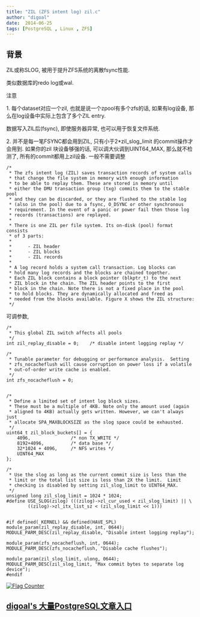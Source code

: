 ```yaml
---
title: "ZIL (ZFS intent log) zil.c"
author: "digoal"
date:  2014-06-25
tags: [PostgreSQL , Linux , ZFS]
---
```

## 背景                
ZIL或称SLOG, 被用于提升ZFS系统的离散fsync性能.  
  
类似数据库的redo log或wal.  
  
注意  
  
1\. 每个dataset对应一个zil, 也就是说一个zpool有多个zfs的话, 如果有log设备, 那么在log设备中实际上包含了多个ZIL entry.  
  
数据写入ZIL后(fsync), 即使服务器异常, 也可以用于恢复文件系统.  
  
2\. 并不是每一笔FSYNC都会用到ZIL, 只有小于2*zil_slog_limit 的commit操作才会用到. 如果你的zil 块设备够强的话, 可以调大伙调到UINT64_MAX,  那么就不检测了, 所有的commit都用上zil设备. 一般不需要调整  
  
  
```  
/*  
 * The zfs intent log (ZIL) saves transaction records of system calls  
 * that change the file system in memory with enough information  
 * to be able to replay them. These are stored in memory until  
 * either the DMU transaction group (txg) commits them to the stable pool  
 * and they can be discarded, or they are flushed to the stable log  
 * (also in the pool) due to a fsync, O_DSYNC or other synchronous  
 * requirement. In the event of a panic or power fail then those log  
 * records (transactions) are replayed.  
 *  
 * There is one ZIL per file system. Its on-disk (pool) format consists  
 * of 3 parts:  
 *  
 *      - ZIL header  
 *      - ZIL blocks  
 *      - ZIL records  
 *  
 * A log record holds a system call transaction. Log blocks can  
 * hold many log records and the blocks are chained together.  
 * Each ZIL block contains a block pointer (blkptr_t) to the next  
 * ZIL block in the chain. The ZIL header points to the first  
 * block in the chain. Note there is not a fixed place in the pool  
 * to hold blocks. They are dynamically allocated and freed as  
 * needed from the blocks available. Figure X shows the ZIL structure:  
 */  
```  
  
可调参数,   
  
```  
/*  
 * This global ZIL switch affects all pools  
 */  
int zil_replay_disable = 0;    /* disable intent logging replay */  
  
/*  
 * Tunable parameter for debugging or performance analysis.  Setting  
 * zfs_nocacheflush will cause corruption on power loss if a volatile  
 * out-of-order write cache is enabled.  
 */  
int zfs_nocacheflush = 0;  
  
  
/*  
 * Define a limited set of intent log block sizes.  
 * These must be a multiple of 4KB. Note only the amount used (again  
 * aligned to 4KB) actually gets written. However, we can't always just  
 * allocate SPA_MAXBLOCKSIZE as the slog space could be exhausted.  
 */  
uint64_t zil_block_buckets[] = {  
    4096,               /* non TX_WRITE */  
    8192+4096,          /* data base */  
    32*1024 + 4096,     /* NFS writes */  
    UINT64_MAX  
};  
  
/*  
 * Use the slog as long as the current commit size is less than the  
 * limit or the total list size is less than 2X the limit.  Limit  
 * checking is disabled by setting zil_slog_limit to UINT64_MAX.  
 */  
unsigned long zil_slog_limit = 1024 * 1024;  
#define USE_SLOG(zilog) (((zilog)->zl_cur_used < zil_slog_limit) || \  
        ((zilog)->zl_itx_list_sz < (zil_slog_limit << 1)))  
  
  
#if defined(_KERNEL) && defined(HAVE_SPL)  
module_param(zil_replay_disable, int, 0644);  
MODULE_PARM_DESC(zil_replay_disable, "Disable intent logging replay");  
  
module_param(zfs_nocacheflush, int, 0644);  
MODULE_PARM_DESC(zfs_nocacheflush, "Disable cache flushes");  
  
module_param(zil_slog_limit, ulong, 0644);  
MODULE_PARM_DESC(zil_slog_limit, "Max commit bytes to separate log device");  
#endif  
```  
      
  
<a rel="nofollow" href="http://info.flagcounter.com/h9V1"  ><img src="http://s03.flagcounter.com/count/h9V1/bg_FFFFFF/txt_000000/border_CCCCCC/columns_2/maxflags_12/viewers_0/labels_0/pageviews_0/flags_0/"  alt="Flag Counter"  border="0"  ></a>  
  
  
  
  
  
  
## [digoal's 大量PostgreSQL文章入口](https://github.com/digoal/blog/blob/master/README.md "22709685feb7cab07d30f30387f0a9ae")
  
